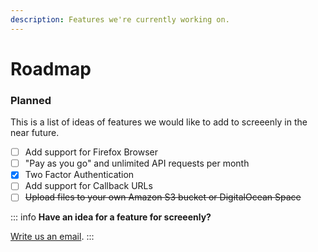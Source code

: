 ```yaml
---
description: Features we're currently working on.
---
```


# Roadmap

### Planned

This is a list of ideas of features we would like to add to screeenly in the near future.

- [ ] Add support for Firefox Browser
- [ ] "Pay as you go" and unlimited API requests per month
- [x] Two Factor Authentication
- [ ] Add support for Callback URLs
- [ ] ~~Upload files to your own Amazon S3 bucket or DigitalOcean Space~~

::: info
**Have an idea for a feature for screeenly?**

[Write us an email](mailto:support@screeenly.com).
:::
